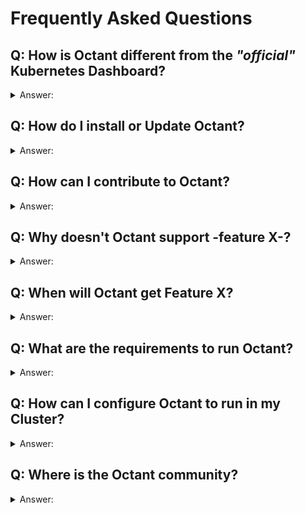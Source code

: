 # Frequently Asked Questions

## Q: How is Octant different from the _"official"_ Kubernetes Dashboard?

<details><summary> Answer: </summary> 

Kubernetes Dashboard is described as a **_"general purpose_**, web-based UI for Kubernetes clusters.", whereas **Octant** is designed to be a _"tool for **developers** to understand how applications run on a Kubernetes cluster."_ 

Octant provides more detail, is more extensible, uses newer technology, and is under more active development.

More specifically:
- Octant does not run in a cluster (by default). Instead, it runs locally on your workstation and uses your kubeconfig files
- Octant has a resource viewer which links related objects to better describe their relationship within the cluster
- Octant supports Custom Resource Definitions (CRDs)
- The dashboard functionality of Octant is _not_ the #1 priority. The tool was created to help give users of Kubernetes more information  in an easier fashion than _kubectl get_ or _kubectl describe_
- Octant can be extended with plugins <link to plugin guide>
- Octant is being actively developed
- Octant is based on newer web technologies. The Kubernetes dashboard is based on AngularJS that has been superseded by Angular. 

</details>

## Q: How do I install or Update Octant?
<details><summary> Answer: </summary>

## Installation


### Package (Linux only)

1. Download the `.deb` or `.rpm` from the [releases page](https://github.com/vmware/octant/releases).

2. Install with either `dpkg -i` or `rpm -i` respectively.

###  Windows

#### Chocolatey

1. Install using chocolatey with the following one-liner:

   ```sh
   choco install octant --confirm
   ```

#### Scoop

1. Add the [extras](https://github.com/lukesampson/scoop-extras) bucket.

   ```sh
   scoop bucket add extras
   ```

 2. Install using scoop.

   ```sh
   scoop install octant
   ```

### macOS

#### Homebrew

1. Install using Homebrew with the following one-liner:

   ```sh
   brew install octant
   ```

### Download a Pre-built Binary (Linux, macOS, Windows)

1. Open the [releases page](https://github.com/vmware/octant/releases) from a browser and download the latest tarball or zip file.

2. Extract the tarball or zip where `X.Y` is the release version:

    ```sh
    $ tar -xzvf ~/Downloads/octant_0.X.Y_Linux-64bit.tar.gz
    octant_0.X.Y_Linux-64bit/README.md
    octant_0.X.Y_Linux-64bit/octant
    ```

3. Verify it runs:

    ```sh
    $ ./octant_0.X.Y_Linux-64bit/octant version
    ```

### Upgrading

The process of upgrading Octant will depend on how you installed it. Generally, you can use Update or Upgrade functions of the package manager you used to install Octant. (e.g. brew upgrade octant)

If you downloaded a pre-built binary, you could download the new version and replace the old one manually.

</details>

## Q: How can I contribute to Octant?
<details><summary> Answer: </summary>

New contributors will need to sign a CLA (contributor license agreement). We also ask that a changelog entry is included with your pull request. Details are described in our [contributing](CONTRIBUTING.md) documentation.

See our [hacking](../HACKING.md) guide for getting your development environment setup.

See our [roadmap](../ROADMAP.md) for tentative features in a 1.0 release.

</details>

## Q: Why doesn't Octant support -feature X-?

<details><summary> Answer: </summary>

Octant is a community driven project with contributions from volunteers around the world.

</details>

## Q: When will Octant get Feature X?

<details><summary> Answer: </summary>

See our [roadmap](../ROADMAP.md) for tentative features in a 1.0 release.

</details>

## Q: What are the requirements to run Octant?

<details><summary> Answer: </summary>

...

</details>

## Q: How can I configure Octant to run in my Cluster?

<details><summary> Answer: </summary>

While Octant is designed to run on a developers desktop or laptop, it is possible to configure Octant to run inside a Kubernetes Cluster. Instructions are located here: https://github.com/vmware/octant/tree/master/examples/in-cluster

</details>

## Q: Where is the Octant community?

<details><summary> Answer: </summary>

Community info...

</details>

